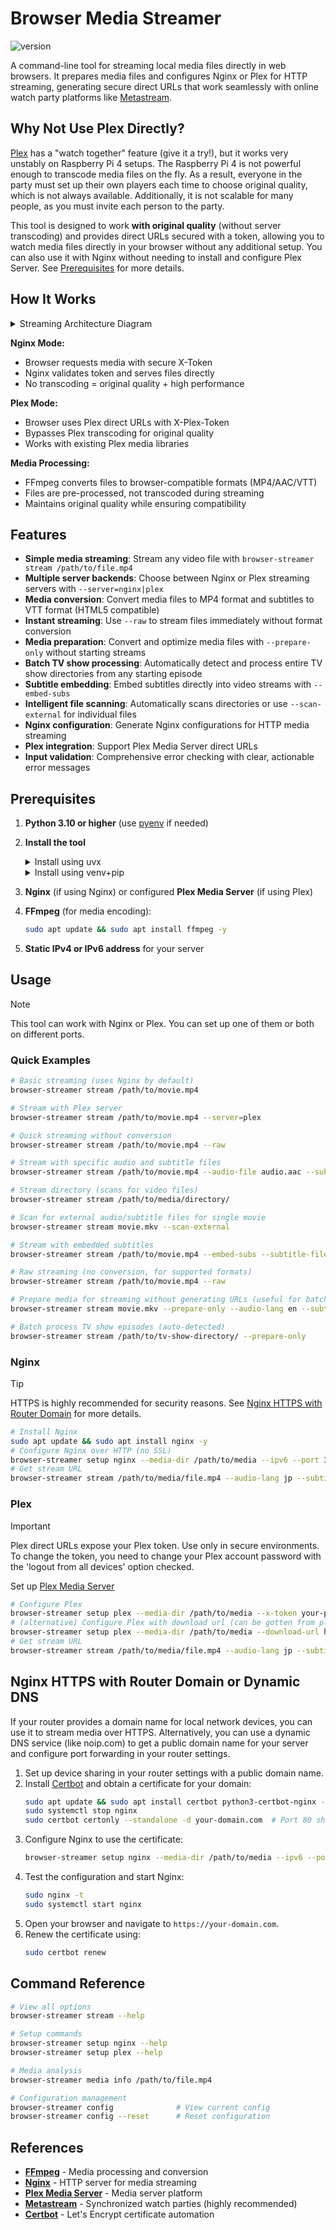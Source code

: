 # Browser Media Streamer

![version](https://img.shields.io/badge/version-v0.3.0-blue.svg)

A command-line tool for streaming local media files directly in web browsers. It prepares media files and configures Nginx or Plex for HTTP streaming, generating secure direct URLs that work seamlessly with online watch party platforms like [Metastream](https://app.getmetastream.com).

## Why Not Use Plex Directly?

[Plex](https://plex.tv) has a "watch together" feature (give it a try!), but it works very unstably on Raspberry Pi 4 setups. The Raspberry Pi 4 is not powerful enough to transcode media files on the fly. As a result, everyone in the party must set up their own players each time to choose original quality, which is not always available. Additionally, it is not scalable for many people, as you must invite each person to the party.

This tool is designed to work **with original quality** (without server transcoding) and provides direct URLs secured with a token, allowing you to watch media files directly in your browser without any additional setup. You can also use it with Nginx without needing to install and configure Plex Server. See [Prerequisites](#prerequisites) for more details.

## How It Works

<details><summary>Streaming Architecture Diagram</summary>

```mermaid
graph TB
    subgraph "Client"
        Browser["Web Browser<br/>Watch Party Apps"]
    end

    subgraph "Streaming Servers"
        NginxServer["Nginx Server<br/>X-Token Auth"]
        PlexServer["Plex Server<br/>X-Plex-Token Auth"]
    end

    subgraph "Media Storage"
        SourceMedia["Source Media<br/>.mkv, .mp4, .avi, etc."]
        ConvertedMedia["Browser Compatible<br/>.mp4, .aac, .vtt, .html"]
    end

    subgraph "Browser Streamer Tool"
        CLI[CLI Interface]
        FFmpeg[FFmpeg Processor]
    end

    %% Main Flow
    Browser -->|"HTTPS + Token"| NginxServer
    Browser -->|"HTTPS + Token"| PlexServer
    
    NginxServer --> ConvertedMedia
    PlexServer --> ConvertedMedia
    
    CLI --> FFmpeg
    FFmpeg --> SourceMedia
    FFmpeg --> ConvertedMedia
    
    CLI -->|Configure| NginxServer
    CLI -->|Configure| PlexServer
    CLI -->|"Generate URLs"| Browser

    %% Styling
    classDef client fill:#e3f2fd
    classDef server fill:#f3e5f5
    classDef storage fill:#e8f5e8
    classDef tool fill:#fff3e0

    class Browser client
    class NginxServer,PlexServer server
    class SourceMedia,ConvertedMedia storage
    class CLI,FFmpeg tool
```

</details>

**Nginx Mode:**
- Browser requests media with secure X-Token
- Nginx validates token and serves files directly
- No transcoding = original quality + high performance

**Plex Mode:**
- Browser uses Plex direct URLs with X-Plex-Token
- Bypasses Plex transcoding for original quality
- Works with existing Plex media libraries

**Media Processing:**
- FFmpeg converts files to browser-compatible formats (MP4/AAC/VTT)
- Files are pre-processed, not transcoded during streaming
- Maintains original quality while ensuring compatibility

## Features

- **Simple media streaming**: Stream any video file with `browser-streamer stream /path/to/file.mp4`
- **Multiple server backends**: Choose between Nginx or Plex streaming servers with `--server=nginx|plex`
- **Media conversion**: Convert media files to MP4 format and subtitles to VTT format (HTML5 compatible)
- **Instant streaming**: Use `--raw` to stream files immediately without format conversion
- **Media preparation**: Convert and optimize media files with `--prepare-only` without starting streams
- **Batch TV show processing**: Automatically detect and process entire TV show directories from any starting episode
- **Subtitle embedding**: Embed subtitles directly into video streams with `--embed-subs`
- **Intelligent file scanning**: Automatically scans directories or use `--scan-external` for individual files
- **Nginx configuration**: Generate Nginx configurations for HTTP media streaming
- **Plex integration**: Support Plex Media Server direct URLs
- **Input validation**: Comprehensive error checking with clear, actionable error messages

## Prerequisites

1. **Python 3.10 or higher** (use [pyenv](https://github.com/pyenv/pyenv) if needed)
2. **Install the tool**

   <details><summary>Install using uvx</summary>

   ```bash
   uvx --from git+ssh://git@github.com/solesensei/browser_stream.git@v0.3.0 browser-streamer --help
   # or install persistently
   uv tool install git+ssh://git@github.com/solesensei/browser_stream.git@v0.3.0
   ```

   </details>

   <details><summary>Install using venv+pip</summary>

   ```bash
   # Create a virtual environment and install dependencies
   python -m venv venv && source venv/bin/activate
   pip install -I git+ssh://git@github.com/solesensei/browser_stream.git@v0.3.0
   # or
   git clone git@github.com:solesensei/browser_stream.git
   pip install browser_stream/
   ```

   </details>

3. **Nginx** (if using Nginx) or configured **Plex Media Server** (if using Plex)
4. **FFmpeg** (for media encoding):
   ```bash
   sudo apt update && sudo apt install ffmpeg -y
   ```
5. **Static IPv4 or IPv6 address** for your server

## Usage

> [!NOTE]
> This tool can work with Nginx or Plex. You can set up one of them or both on different ports.

### Quick Examples

```bash
# Basic streaming (uses Nginx by default)
browser-streamer stream /path/to/movie.mp4

# Stream with Plex server
browser-streamer stream /path/to/movie.mp4 --server=plex

# Quick streaming without conversion
browser-streamer stream /path/to/movie.mp4 --raw

# Stream with specific audio and subtitle files
browser-streamer stream /path/to/movie.mp4 --audio-file audio.aac --subtitle-file subs.srt

# Stream directory (scans for video files)
browser-streamer stream /path/to/media/directory/

# Scan for external audio/subtitle files for single movie
browser-streamer stream movie.mkv --scan-external

# Stream with embedded subtitles
browser-streamer stream /path/to/movie.mp4 --embed-subs --subtitle-file subs.srt

# Raw streaming (no conversion, for supported formats)
browser-streamer stream /path/to/movie.mp4 --raw

# Prepare media for streaming without generating URLs (useful for batch processing)
browser-streamer stream movie.mkv --prepare-only --audio-lang en --subtitle-lang en

# Batch process TV show episodes (auto-detected)
browser-streamer stream /path/to/tv-show-directory/ --prepare-only
```

### Nginx

> [!TIP]
> HTTPS is highly recommended for security reasons. See [Nginx HTTPS with Router Domain](#nginx-https-with-router-domain) for more details.

```bash
# Install Nginx
sudo apt update && sudo apt install nginx -y
# Configure Nginx over HTTP (no SSL)
browser-streamer setup nginx --media-dir /path/to/media --ipv6 --port 32000 
# Get stream URL
browser-streamer stream /path/to/media/file.mp4 --audio-lang jp --subtitle-lang en
```

### Plex

> [!IMPORTANT]
> Plex direct URLs expose your Plex token. Use only in secure environments. To change the token, you need to change your Plex account password with the 'logout from all devices' option checked.

Set up [Plex Media Server](https://plex.tv)

```bash
# Configure Plex
browser-streamer setup plex --media-dir /path/to/media --x-token your-plex-token --server-id your-plex-server-id
# (alternative) Configure Plex with download url (can be gotten from plex web player)
browser-streamer setup plex --media-dir /path/to/media --download-url https://ip-address.plex.direct:32400/library/parts/your-part-id/file.mp4?X-Plex-Token=your-plex-token
# Get stream URL
browser-streamer stream /path/to/media/file.mp4 --audio-lang jp --subtitle-lang en --server=plex
```

## Nginx HTTPS with Router Domain or Dynamic DNS

If your router provides a domain name for local network devices, you can use it to stream media over HTTPS.
Alternatively, you can use a dynamic DNS service (like noip.com) to get a public domain name for your server and configure port forwarding in your router settings.

1. Set up device sharing in your router settings with a public domain name.
2. Install [Certbot](https://certbot.eff.org/) and obtain a certificate for your domain:
    ```bash
    sudo apt update && sudo apt install certbot python3-certbot-nginx -y
    sudo systemctl stop nginx
    sudo certbot certonly --standalone -d your-domain.com  # Port 80 should be open by default and port forwarding configured
    ```
3. Configure Nginx to use the certificate:
    ```bash
    browser-streamer setup nginx --media-dir /path/to/media --ipv6 --port 32000 --domain your-domain.com --ssl
    ```
4. Test the configuration and start Nginx:
    ```bash
    sudo nginx -t
    sudo systemctl start nginx
    ```
5. Open your browser and navigate to `https://your-domain.com`.
6. Renew the certificate using:
    ```bash
    sudo certbot renew
    ```

## Command Reference

```bash
# View all options
browser-streamer stream --help

# Setup commands
browser-streamer setup nginx --help
browser-streamer setup plex --help

# Media analysis
browser-streamer media info /path/to/file.mp4

# Configuration management
browser-streamer config              # View current config
browser-streamer config --reset      # Reset configuration
```

## References

- **[FFmpeg](https://ffmpeg.org/)** - Media processing and conversion
- **[Nginx](https://nginx.org/)** - HTTP server for media streaming
- **[Plex Media Server](https://plex.tv/)** - Media server platform
- **[Metastream](https://getmetastream.com/)** - Synchronized watch parties (highly recommended)
- **[Certbot](https://certbot.eff.org/)** - Let's Encrypt certificate automation
